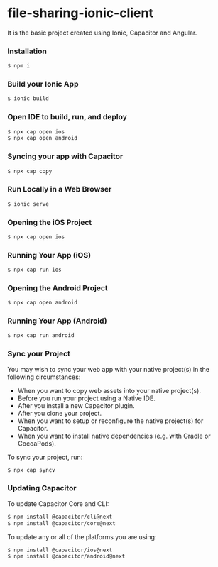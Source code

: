 # file-sharing-ionic-client

It is the basic project created using Ionic, Capacitor and Angular.


### Installation

```bash
$ npm i
```


### Build your Ionic App

```bash
$ ionic build
```


### Open IDE to build, run, and deploy

```bash
$ npx cap open ios
$ npx cap open android
```


### Syncing your app with Capacitor
```bash
$ npx cap copy
```


### Run Locally in a Web Browser
```bash
$ ionic serve
```


### Opening the iOS Project
```bash
$ npx cap open ios
```


### Running Your App (iOS)
```bash
$ npx cap run ios
```


### Opening the Android Project
```bash
$ npx cap open android
```


### Running Your App (Android)
```bash
$ npx cap run android
```


### Sync your Project
You may wish to sync your web app with your native project(s) in the following circumstances:

- When you want to copy web assets into your native project(s).
- Before you run your project using a Native IDE.
- After you install a new Capacitor plugin.
- After you clone your project.
- When you want to setup or reconfigure the native project(s) for Capacitor.
- When you want to install native dependencies (e.g. with Gradle or CocoaPods).

To sync your project, run:

```bash
$ npx cap syncv
```

### Updating Capacitor
To update Capacitor Core and CLI:

```bash
$ npm install @capacitor/cli@next
$ npm install @capacitor/core@next
```

To update any or all of the platforms you are using:

```bash
$ npm install @capacitor/ios@next
$ npm install @capacitor/android@next
```
